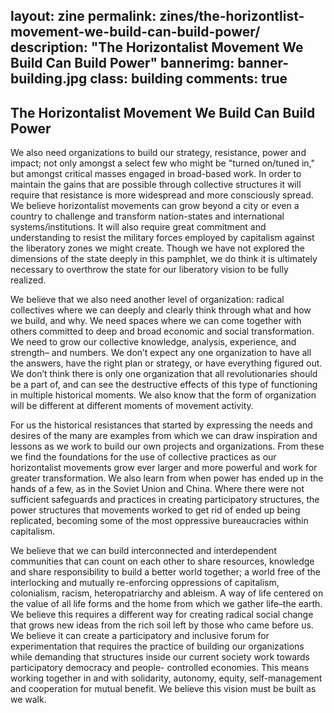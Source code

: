 layout: zine
permalink: zines/the-horizontlist-movement-we-build-can-build-power/
description: "The Horizontalist Movement We Build Can Build Power"
bannerimg: banner-building.jpg
class: building
comments: true
---

<h2>The Horizontalist Movement We Build Can Build Power</h2>

We also need organizations to build our strategy, resistance, power and impact; not only amongst a select few who might be "turned on/tuned in," but amongst critical masses engaged in broad-based work. In order to maintain the gains that are possible through collective structures it will require that resistance is more widespread and more consciously spread. We believe horizontalist movements can grow beyond a city or even a country to challenge and transform nation-states and international systems/institutions. It will also require great commitment and understanding to resist the military forces employed by capitalism against the liberatory zones we might create. Though we have not explored the dimensions of the state deeply in this pamphlet, we do think it is ultimately necessary to overthrow the state for our liberatory vision to be fully realized.

We believe that we also need another level of organization: radical collectives where we can deeply and clearly think through what and how we build, and why. We need spaces where we can come together with others committed to deep and broad economic and social transformation. We need to grow our collective knowledge, analysis, experience, and strength– and numbers. We don’t expect any one organization to have all the answers, have the right plan or strategy, or have everything figured out. We don’t think there is only one organization that all revolutionaries should be a part of, and can see the destructive effects of this type of functioning in multiple historical moments. We also know that the form of organization will be different at different moments of movement activity.

For us the historical resistances that started by expressing the needs and desires of the many are examples from which we can draw inspiration and lessons as we work to build our own projects and organizations. From these we find the foundations for the use of collective practices as our horizontalist movements grow ever larger and more powerful and work for greater transformation. We also learn from when power has ended up in the hands of a few, as in the Soviet Union and China. Where there were not sufficient safeguards and practices in creating participatory structures, the power structures that movements worked to get rid of ended up being replicated, becoming some of the most oppressive bureaucracies within capitalism.

We believe that we can build interconnected and interdependent communities that can count on each other to share resources, knowledge and share responsibility to build a better world together; a world free of the interlocking and mutually re-enforcing oppressions of capitalism, colonialism, racism, heteropatriarchy and ableism. A way of life centered on the value of all life forms and the home from which we gather life–the earth. We believe this requires a different way for creating radical social change that grows new ideas from the rich soil left by those who came before us. We believe it can create a participatory and inclusive forum for experimentation that requires the practice of building our organizations while demanding that structures inside our current society work towards participatory democracy and people- controlled economies. This means working together in and with solidarity, autonomy, equity, self-management and cooperation for mutual benefit. We believe this vision must be built as we walk.
